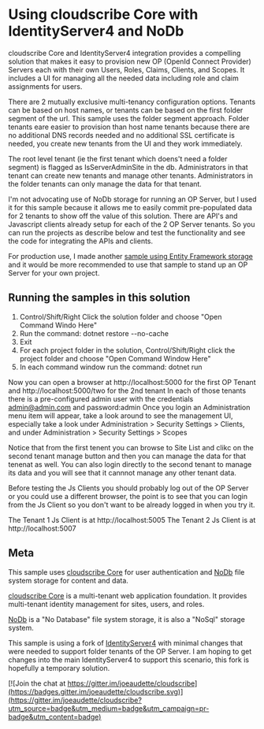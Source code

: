 # Using cloudscribe Core with IdentityServer4 and NoDb 

cloudscribe Core and IdentityServer4 integration provides a compelling solution that makes it easy to provision new OP (OpenId Connect Provider) Servers each with their own Users, Roles, Claims, Clients, and Scopes. It includes a UI for managing all the needed data including role and claim assignments for users.

There are 2 mutually exclusive multi-tenancy configuration options. Tenants can be based on host names, or tenants can be based on the first folder segment of the url. This sample uses the folder segment approach. Folder tenants eare easier to provision than host name tenants because there are no additional DNS records needed and no additional SSL certificate is needed, you create new tenants from the UI and they work immediately.

The root level tenant (ie the first tenant which doens't need a folder segment) is flagged as IsServerAdminSite in the db. Administrators in that tenant can create new tenants and manage other tenants. Administrators in the folder tenants can only manage the data for that tenant.

I'm not advocating use of NoDb storage for running an OP Server, but I used it for this sample because it allows me to easily commit pre-populated data for 2 tenants to show off the value of this solution. There are API's and Javascript clients already setup for each of the 2 OP Server tenants. So you can run the projects as describe below and test the functionality and see the code for integrating the APIs and clients.

For production use, I made another [sample using Entity Framework storage](https://github.com/joeaudette/cloudscribe.StarterKits/tree/master/cloudscribe-idserver-ef) and it would be more recommended to use that sample to stand up an OP Server for your own project.

## Running the samples in this solution

1. Control/Shift/Right Click the solution folder and choose "Open Command Windo Here"
2. Run the command: dotnet restore --no-cache
3. Exit
4. For each project folder in the solution, Control/Shift/Right click the project folder and choose "Open Command Window Here"
5. In each command window run the command: dotnet run

Now you can open a browser at http://localhost:5000 for the first OP Tenant and http://localhost:5000/two for the 2nd tenant
In each of those tenants there is a pre-configured admin user with the credentials admin@admin.com and password:admin
Once you login an Administration menu item will appear, take a look around to see the management UI, especially take a look under Administration > Security Settings > Clients, and under Administration > Security Settings > Scopes

Notice that from the first tenent you can browse to Site List and clikc on the second tenant manage button and then you can manage the data for that tenenat as well.
You can also login directly to the second tenant to manage its data and you will see that it cannnot manage any other tenant data.

Before testing the Js Clients you should probably log out of the OP Server or you could use a different browser, the point is to see that you can login from the Js Client so you don't want to be already logged in when you try it.

The Tenant 1 Js Client is at http://localhost:5005
The Tenant 2 Js Client is at http://localhost:5007


## Meta

This sample uses [cloudscribe Core](https://github.com/joeaudette/cloudscribe) for user authentication and [NoDb](https://github.com/joeaudette/NoDb) file system storage for content and data. 

[cloudscribe Core](https://github.com/joeaudette/cloudscribe) is a multi-tenant web application foundation. It provides multi-tenant identity management for sites, users, and roles.

[NoDb](https://github.com/joeaudette/NoDb) is a "No Database" file system storage, it is also a "NoSql" storage system.

This sample is using a fork of [IdentityServer4](https://github.com/joeaudette/IdentityServer4) with minimal changes that were needed to support folder tenants of the OP Server. I am hoping to get changes into the main IdentityServer4 to support this scenario, this fork is hopefully a temporary solution.

[![Join the chat at https://gitter.im/joeaudette/cloudscribe](https://badges.gitter.im/joeaudette/cloudscribe.svg)](https://gitter.im/joeaudette/cloudscribe?utm_source=badge&utm_medium=badge&utm_campaign=pr-badge&utm_content=badge)




